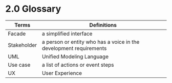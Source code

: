 # 2.0 Glossary

Terms   | Definitions
--------|------------
Facade | a simplified interface
Stakeholder | a person or entity who has a voice in the development requirements
UML | Unified Modeling Language
Use case | a list of actions or event steps
UX | User Experience
